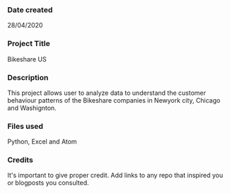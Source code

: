 ### Date created
 28/04/2020

### Project Title
Bikeshare US

### Description
This project allows user to analyze data to understand the customer behaviour patterns of the Bikeshare companies in Newyork city, Chicago and Washignton.

### Files used
Python, Excel and Atom

### Credits
It's important to give proper credit. Add links to any repo that inspired you or blogposts you consulted.
